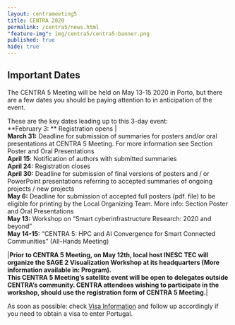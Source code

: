 ```yaml
---
layout: centrameeting5
title: CENTRA 2020
permalink: /centra5/news.html
"feature-img": img/centra5/centra5-banner.png
published: true
hide: true
---
```


## Important Dates

The CENTRA 5 Meeting will be held on May 13-15 2020 in Porto, but there are a few dates you should be paying attention to in anticipation of the event.   

These are the key dates leading up to this 3-day event:  
  **February 3: ** Registration opens |  
  **March 31:** Deadline for submission of summaries for posters and/or oral presentations at CENTRA 5 Meeting. For more information see Section Poster and Oral Presentations  
  **April 15**:  Notification of authors with submitted summaries  
  **April 24:** Registration closes  
  **April 30:** Deadline for submission of final versions of posters and / or PowerPoint presentations referring to accepted summaries of ongoing projects / new projects  
  **May 6:** Deadline for submission of accepted full posters (pdf. file) to be eligible for printing by the Local Organizing Team. More info: Section Poster and Oral Presentations  
  **May 13:** Workshop on “Smart cyberinfrastructure Research: 2020 and beyond”   
  **May 14-15:** “CENTRA 5: HPC and AI Convergence for Smart Connected Communities” (All-Hands Meeting)  

|**Prior to CENTRA 5 Meeting, on May 12th, local host INESC TEC will organize the SAGE 2 Visualization Workshop at its headquarters (More information available in: Program).  
This CENTRA 5 Meeting’s satellite event will be open to delegates outside CENTRA’s community. CENTRA attendees wishing to participate in the workshop, should use the registration form of CENTRA 5 Meeting.**|  

As soon as possible: check [Visa Information](visainfo.html) and follow up accordingly if you need to obtain a visa to enter Portugal.  
